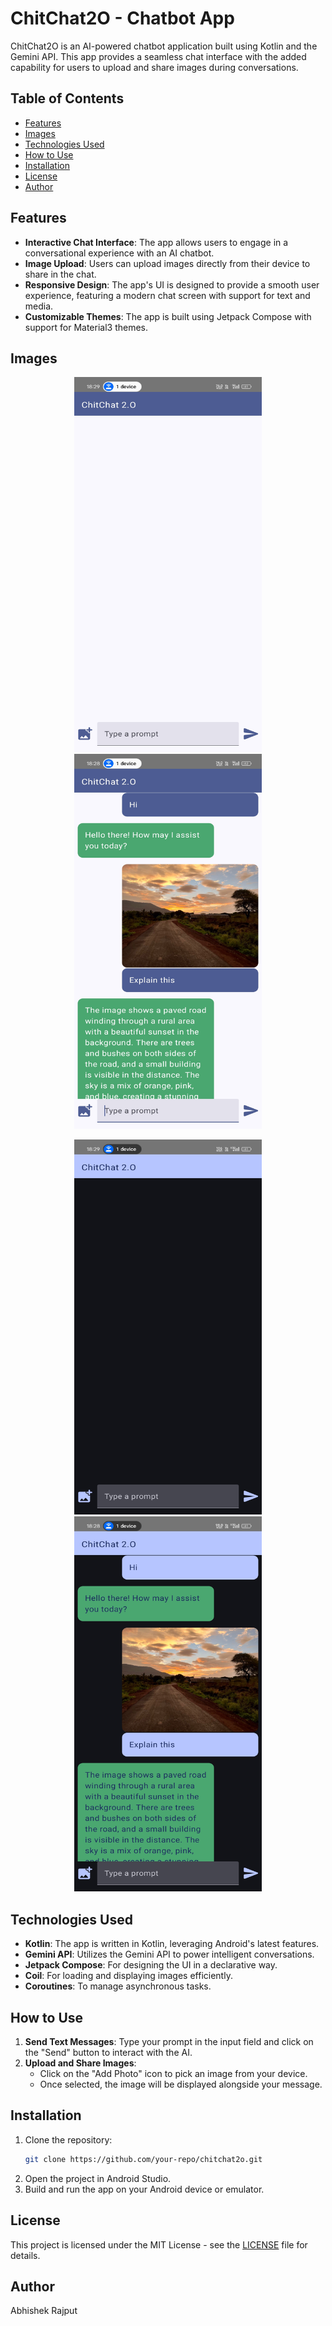 # ChitChat2O - Chatbot App

ChitChat2O is an AI-powered chatbot application built using Kotlin and the Gemini API. This app provides a seamless chat interface with the added capability for users to upload and share images during conversations.

## Table of Contents

- [Features](#features)
- [Images](#images)
- [Technologies Used](#technologies-used)
- [How to Use](#how-to-use)
- [Installation](#installation)
- [License](#license)
- [Author](#author)


## Features

- **Interactive Chat Interface**: The app allows users to engage in a conversational experience with an AI chatbot.
- **Image Upload**: Users can upload images directly from their device to share in the chat.
- **Responsive Design**: The app's UI is designed to provide a smooth user experience, featuring a modern chat screen with support for text and media.
- **Customizable Themes**: The app is built using Jetpack Compose with support for Material3 themes.

## Images
<p align="center">
    <img src="Images/ss1_lightmode.jpg" height="600" width="300" alt="Error">
    <img src="Images/ss2_lightmode.jpg" height="600" width="300" alt="Error">
</p>
<p align="center">
    <img src="Images/ss1_darkmode.jpg" height="600" width="300" alt="Error">
    <img src="Images/ss2_darkmode.jpg" height="600" width="300" alt="Error">
</p>

## Technologies Used

- **Kotlin**: The app is written in Kotlin, leveraging Android's latest features.
- **Gemini API**: Utilizes the Gemini API to power intelligent conversations.
- **Jetpack Compose**: For designing the UI in a declarative way.
- **Coil**: For loading and displaying images efficiently.
- **Coroutines**: To manage asynchronous tasks.

## How to Use

1. **Send Text Messages**: Type your prompt in the input field and click on the "Send" button to interact with the AI.
2. **Upload and Share Images**:
   - Click on the "Add Photo" icon to pick an image from your device.
   - Once selected, the image will be displayed alongside your message.

## Installation

1. Clone the repository:
   ```bash
   git clone https://github.com/your-repo/chitchat2o.git
   ```
2. Open the project in Android Studio.
3. Build and run the app on your Android device or emulator.


## License

This project is licensed under the MIT License - see the [LICENSE](LICENSE) file for details.

## Author

Abhishek Rajput

